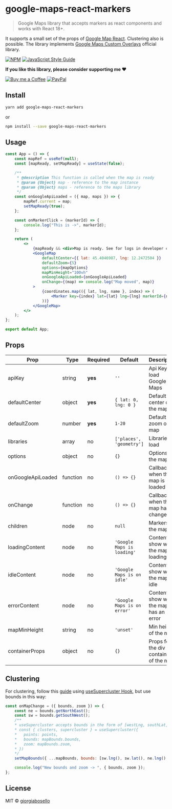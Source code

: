 # google-maps-react-markers

> Google Maps library that accepts markers as react components and works with React 18+.

It supports a small set of the props of [Google Map React](https://github.com/google-map-react/google-map-react). Clustering also is possible.
The library implements [Google Maps Custom Overlays](https://developers.google.com/maps/documentation/javascript/customoverlays) official library.

[![NPM](https://img.shields.io/npm/v/google-maps-react-markers.svg)](https://www.npmjs.com/package/google-maps-react-markers) [![JavaScript Style Guide](https://img.shields.io/badge/code_style-standard-brightgreen.svg)](https://standardjs.com)

**If you like this library, please consider supporting me ❤️**

[![Buy me a Coffee](https://img.shields.io/badge/Buy_Me_A_Coffee-FFDD00?style=for-the-badge&logo=buy-me-a-coffee&logoColor=black)](https://www.buymeacoffee.com/giorgiabosello)
[![PayPal](https://img.shields.io/badge/PayPal-00457C?style=for-the-badge&logo=paypal&logoColor=white)](https://www.paypal.me/giorgiabosello)

## Install

```bash
yarn add google-maps-react-markers
```

or

```bash
npm install --save google-maps-react-markers
```

## Usage

```jsx
const App = () => {
	const mapRef = useRef(null);
	const [mapReady, setMapReady] = useState(false);

	/**
	 * @description This function is called when the map is ready
	 * @param {Object} map - reference to the map instance
	 * @param {Object} maps - reference to the maps library
	 */
	const onGoogleApiLoaded = ({ map, maps }) => {
		mapRef.current = map;
		setMapReady(true);
	};

	const onMarkerClick = (markerId) => {
		console.log("This is ->", markerId);
	};

	return (
		<>
			{mapReady && <div>Map is ready. See for logs in developer console.</div>}
			<GoogleMap
				defaultCenter={{ lat: 45.4046987, lng: 12.2472504 }}
				defaultZoom={5}
				options={mapOptions}
				mapMinHeight="100vh"
				onGoogleApiLoaded={onGoogleApiLoaded}
				onChange={(map) => console.log("Map moved", map)}
			>
				{coordinates.map(({ lat, lng, name }, index) => (
					<Marker key={index} lat={lat} lng={lng} markerId={name} onClick={onMarkerClick} />
				))}
			</GoogleMap>
		</>
	);
};

export default App;
```

## Props

| Prop              | Type     | Required | Default                     | Description                               |
| ----------------- | -------- | -------- | --------------------------- | ----------------------------------------- |
| apiKey            | string   | **yes**  | `''`                        | Api Key to load Google Maps               |
| defaultCenter     | object   | **yes**  | `{ lat: 0, lng: 0 }`        | Default center of the map                 |
| defaultZoom       | number   | **yes**  | `1-20`                      | Default zoom of the map                   |
| libraries         | array    | no       | `['places', 'geometry']`    | Libraries to load                         |
| options           | object   | no       | `{}`                        | Options for the map                       |
| onGoogleApiLoaded | function | no       | `() => {}`                  | Callback when the map is loaded           |
| onChange          | function | no       | `() => {}`                  | Callback when the map has changed         |
| children          | node     | no       | `null`                      | Markers of the map                        |
| loadingContent    | node     | no       | `'Google Maps is loading'`  | Content to show while the map is loading  |
| idleContent       | node     | no       | `'Google Maps is on idle'`  | Content to show when the map is idle      |
| errorContent      | node     | no       | `'Google Maps is on error'` | Content to show when the map has an error |
| mapMinHeight      | string   | no       | `'unset'`                   | Min height of the map                     |
| containerProps    | object   | no       | `{}`                        | Props for the div container of the map    |

## Clustering

For clustering, follow this [guide](https://www.leighhalliday.com/google-maps-clustering) using [useSupercluster Hook](https://github.com/leighhalliday/use-supercluster), but use bounds in this way:

```jsx
const onMapChange = ({ bounds, zoom }) => {
    const ne = bounds.getNorthEast();
    const sw = bounds.getSouthWest();
    /**
    * useSupercluster accepts bounds in the form of [westLng, southLat, eastLng, northLat]
    * const { clusters, supercluster } = useSupercluster({
    *	points: points,
    *	bounds: mapBounds.bounds,
    *	zoom: mapBounds.zoom,
    * })
    */
    setMapBounds({ ...mapBounds, bounds: [sw.lng(), sw.lat(), ne.lng(), ne.lat()], zoom });

    console.log("New bounds and zoom -> ", { bounds, zoom });
};
```

## License

MIT © [giorgiabosello](https://github.com/giorgiabosello)
